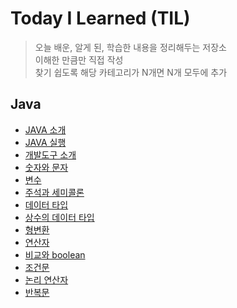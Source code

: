 # Today I Learned (TIL)

> 오늘 배운, 알게 된, 학습한 내용을 정리해두는 저장소 </br>
> 이해한 만큼만 직접 작성 </br>
> 찾기 쉽도록 해당 카테고리가 N개면 N개 모두에 추가

## Java
- [JAVA 소개](https://github.com/ehyssng/TIL/blob/master/Java/Introduce.md)
- [JAVA 실행](https://github.com/ehyssng/TIL/blob/master/Java/Practice.md)
- [개발도구 소개](https://github.com/ehyssng/TIL/blob/master/Java/Development_tools.md)
- [숫자와 문자](https://github.com/ehyssng/TIL/blob/master/Java/Numbers_and_String.md)
- [변수](https://github.com/ehyssng/TIL/blob/master/Java/Variable.md)
- [주석과 세미콜론](https://github.com/ehyssng/TIL/blob/master/Java/Comments_and_Semicolons.md)
- [데이터 타입](https://github.com/ehyssng/TIL/blob/master/Java/Data_type.md)
- [상수의 데이터 타입](https://github.com/ehyssng/TIL/blob/master/Java/Constant_Data_type.md)
- [형변환](https://github.com/ehyssng/TIL/blob/master/Java/Type_conversion.md)
- [연산자](https://github.com/ehyssng/TIL/blob/master/Java/Operator.md)
- [비교와 boolean](https://github.com/ehyssng/TIL/blob/master/Java/Comparison_and_boolean.md)
- [조건문](https://github.com/ehyssng/TIL/blob/master/Java/Condition.md)
- [논리 연산자](https://github.com/ehyssng/TIL/blob/master/Java/Conditional_Operator.md)
- [반복문](https://github.com/ehyssng/TIL/blob/master/Java/Loop.md)
